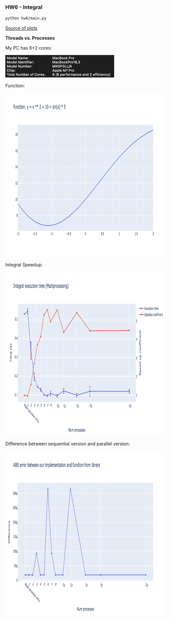 ### HW6 - Integral
```bash
python hw6/main.py
```
[Source of plots](out)

**Threads vs. Processes**

My PC has 6+2 cores:

<img src="pc_spec.png">

Function:

<img src="out/function.png" width=1024 height=512>

Integral Speedup:

<img src="out/speed_up_vs_process.png" width=1024 height=512>

Difference between sequential version and parallel version:

<img src="out/difference_of_result.png" width=1024 height=512>

